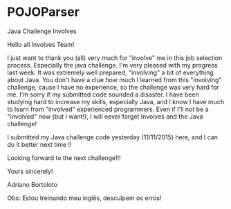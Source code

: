 # POJOParser
Java Challenge Involves

Hello all Involves Team!

I just want to thank you (all) very much for "involve" me in this job selection process. Especially the java challenge. I'm very pleased with my progress last week. It was extremely well prepared, "involving" a bit of everything about Java. You don't have a clue how much I learned from this "involving" challenge, cause I have no experience, so the challenge was very hard for me. I'm sorry if my submitted code sounded a disaster. I have been studying hard to increase my skills, especially Java, and I know I have much to learn from "involved" experienced programmers. Even if I'll not be a "involved" now (but I want!), I will never forget Involves and the Java challenge!

I submitted my Java challenge code yesterday (11/11/2015) here, and I can do it better next time !!

Looking forward to the next challenge!!!

Yours sincerely!

Adriano Bortoloto

Obs: Estou treinando meu inglês, desculpem os erros!
